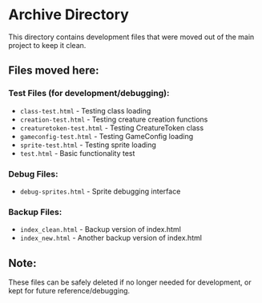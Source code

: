 # Archive Directory

This directory contains development files that were moved out of the main project to keep it clean.

## Files moved here:

### Test Files (for development/debugging):
- `class-test.html` - Testing class loading
- `creation-test.html` - Testing creature creation functions
- `creaturetoken-test.html` - Testing CreatureToken class
- `gameconfig-test.html` - Testing GameConfig loading
- `sprite-test.html` - Testing sprite loading
- `test.html` - Basic functionality test

### Debug Files:
- `debug-sprites.html` - Sprite debugging interface

### Backup Files:
- `index_clean.html` - Backup version of index.html
- `index_new.html` - Another backup version of index.html

## Note:
These files can be safely deleted if no longer needed for development, or kept for future reference/debugging.
